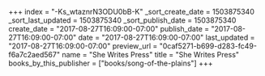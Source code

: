 +++
index = "-Ks_wtaznrN3ODU0bB-K"
_sort_create_date = 1503875340
_sort_last_updated = 1503875340
_sort_publish_date = 1503875340
create_date = "2017-08-27T16:09:00-07:00"
publish_date = "2017-08-27T16:09:00-07:00"
date = "2017-08-27T16:09:00-07:00"
last_updated = "2017-08-27T16:09:00-07:00"
preview_url = "0caf5271-b699-d283-fc49-f6a7c2aed567"
name = "She Writes Press"
title = "She Writes Press"
books_by_this_publisher = ["books/song-of-the-plains"]
+++
